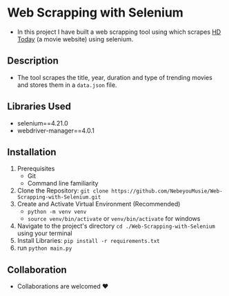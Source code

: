 # Web Scrapping with Selenium
 -  In this project I have built a web scrapping tool using which scrapes [HD Today](https://hdtoday.to/home) (a movie website) using selenium.

## Description
 - The tool scrapes the title, year, duration and type of trending movies and stores them in a `data.json` file.

## Libraries Used
 - selenium==4.21.0
 - webdriver-manager==4.0.1

## Installation
 1. Prerequisites
    - Git
    - Command line familiarity
 2. Clone the Repository: `git clone https://github.com/NebeyouMusie/Web-Scrapping-with-Selenium.git`
 3. Create and Activate Virtual Environment (Recommended)
    - `python -m venv venv`
    - `source venv/bin/activate` or `venv/bin/activate` for windows
 4. Navigate to the project's directory `cd ./Web-Scrapping-with-Selenium` using your terminal
 5. Install Libraries: `pip install -r requirements.txt`
 6. run `python main.py`

## Collaboration
- Collaborations are welcomed ❤️





